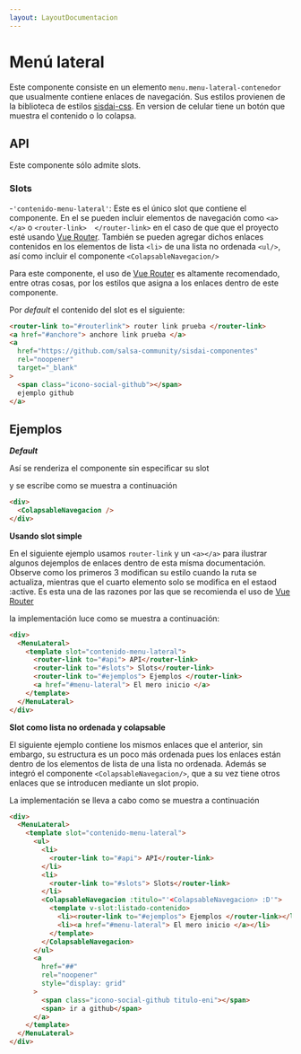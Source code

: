 ```yaml
---
layout: LayoutDocumentacion
---
```


# Menú lateral

Este componente consiste en un elemento `menu.menu-lateral-contenedor` que usualmente contiene enlaces de navegación. Sus estilos provienen de la biblioteca de estilos [sisdai-css](https://github.com/salsa-community/sisdai-css). En version de celular tiene un botón que muestra el contenido o lo colapsa.

<menu-lateral-basico/>

## API

Este componente sólo admite slots.

### Slots

-`'contenido-menu-lateral'`: Este es el único slot que contiene el componente. En el se pueden incluir elementos de navegación como `<a></a>` o `<router-link>  </router-link>` en el caso de que que el proyecto esté usando [Vue Router](https://router.vuejs.org/). También se pueden agregar dichos enlaces contenidos en los elementos de lista `<li>` de una lista no ordenada `<ul/>`, así como incluir el componente `<ColapsableNavegacion/>`

Para este componente, el uso de [Vue Router](https://router.vuejs.org/) es altamente recomendado, entre otras cosas, por los estilos que asigna a los enlaces dentro de este componente.

Por _default_ el contenido del slot es el siguiente:

```html
<router-link to="#routerlink"> router link prueba </router-link>
<a href="#anchore"> anchore link prueba </a>
<a
  href="https://github.com/salsa-community/sisdai-componentes"
  rel="noopener"
  target="_blank"
>
  <span class="icono-social-github"></span>
  ejemplo github
</a>
```

## Ejemplos

**_Default_**

Así se renderiza el componente sin especificar su slot

<div>
<MenuLateral/>
</div>

y se escribe como se muestra a continuación

```html
<div>
  <ColapsableNavegacion />
</div>
```

**Usando slot simple**

En el siguiente ejemplo usamos `router-link` y un `<a></a>` para ilustrar algunos dejemplos de enlaces dentro de esta mísma documentación. Observe como los primeros 3 modifican su estilo cuando la ruta se actualiza, mientras que el cuarto elemento solo se modifica en el estaod :active. Es esta una de las razones por las que se recomienda el uso de [Vue Router](https://router.vuejs.org/)

<menu-lateral-basico/>

la implementación luce como se muestra a continuación:

```html
<div>
  <MenuLateral>
    <template slot="contenido-menu-lateral">
      <router-link to="#api"> API</router-link>
      <router-link to="#slots"> Slots</router-link>
      <router-link to="#ejemplos"> Ejemplos </router-link>
      <a href="#menu-lateral"> El mero inicio </a>
    </template>
  </MenuLateral>
</div>
```

**Slot como lista no ordenada y colapsable**

El siguiente ejemplo contiene los mismos enlaces que el anterior, sin embargo, su estructura es un poco más ordenada pues los enlaces están dentro de los elementos de lista de una lista no ordenada. Además se integró el componente `<ColapsableNavegacion/>`, que a su vez tiene otros enlaces que se introducen mediante un slot propio.

<menu-lateral-colapsable/>

La implementación se lleva a cabo como se muestra a continuación

```html
<div>
  <MenuLateral>
    <template slot="contenido-menu-lateral">
      <ul>
        <li>
          <router-link to="#api"> API</router-link>
        </li>
        <li>
          <router-link to="#slots"> Slots</router-link>
        </li>
        <ColapsableNavegacion :titulo="'<ColapsableNavegacion> :D'">
          <template v-slot:listado-contenido>
            <li><router-link to="#ejemplos"> Ejemplos </router-link></li>
            <li><a href="#menu-lateral"> El mero inicio </a></li>
          </template>
        </ColapsableNavegacion>
      </ul>
      <a
        href="##"
        rel="noopener"
        style="display: grid"
      >
        <span class="icono-social-github titulo-eni"></span>
        <span> ir a github</span>
      </a>
    </template>
  </MenuLateral>
</div>
```
